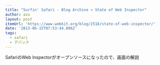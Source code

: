 ```yaml
---
title: "Surfin' Safari - Blog Archive » State of Web Inspector"
author: azu
layout: post
itemUrl: 'https://www.webkit.org/blog/2518/state-of-web-inspector/'
date: '2013-06-15T07:53:44.806Z'
tags:
  - safari
  - デバック
---
```

SafariのWeb Inspectorがオープンソースになったので、画面の解説
